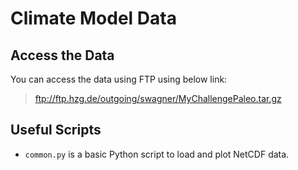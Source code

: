 # Climate Model Data

## Access the Data
You can access the data using FTP using below link:

> ftp://ftp.hzg.de/outgoing/swagner/MyChallengePaleo.tar.gz

## Useful Scripts
- `common.py` is a basic Python script to load and plot NetCDF data.
